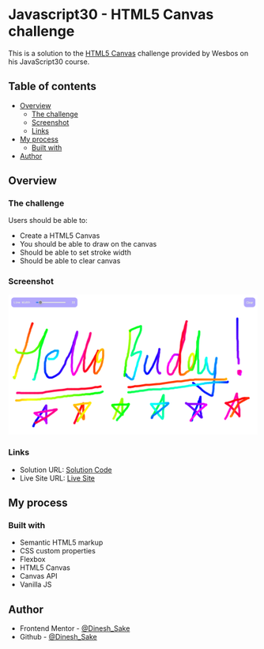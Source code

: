 # Javascript30 - HTML5 Canvas challenge

This is a solution to the [HTML5 Canvas](https://github.com/wesbos/JavaScript30) challenge provided by Wesbos on his JavaScript30 course.

## Table of contents

- [Overview](#overview)
  - [The challenge](#the-challenge)
  - [Screenshot](#screenshot)
  - [Links](#links)
- [My process](#my-process)
  - [Built with](#built-with)
- [Author](#author)

## Overview

### The challenge

Users should be able to:

- Create a HTML5 Canvas
- You should be able to draw on the canvas
- Should be able to set stroke width
- Should be able to clear canvas

### Screenshot

![desktop design](./Screenshot%202023-12-25%20at%2013-06-54%20HTML5%20Canvas.png)

### Links

- Solution URL: [Solution Code](https://www.github.com/Nrupatungan/HTML5-Canvas)
- Live Site URL: [Live Site](https://nrupatungan.github.io/HTML5-Canvas/)

## My process

### Built with

- Semantic HTML5 markup
- CSS custom properties
- Flexbox
- HTML5 Canvas
- Canvas API
- Vanilla JS

## Author

- Frontend Mentor - [@Dinesh_Sake](https://www.frontendmentor.io/profile/Nrupatungan)
- Github - [@Dinesh_Sake](https://www.github.com/Nrupatungan)
